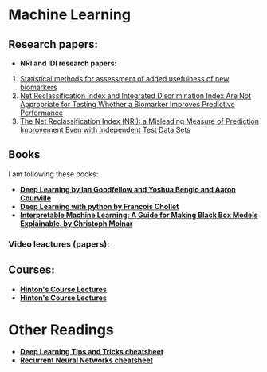 
# Machine Learning
## Research papers:
- **NRI and IDI research papers:**
1. [Statistical methods for assessment of added usefulness of new biomarkers](https://www.ncbi.nlm.nih.gov/pmc/articles/PMC3155999/)
2. [Net Reclassification Index and Integrated Discrimination Index Are Not Appropriate for Testing Whether a Biomarker Improves Predictive Performance](https://www.ncbi.nlm.nih.gov/pmc/articles/PMC5837334/)
3. [The Net Reclassification Index (NRI): a Misleading Measure of Prediction Improvement Even with Independent Test Data Sets](https://www.ncbi.nlm.nih.gov/pmc/articles/PMC4615606/)

## Books
I am following these books:
- **[Deep Learning by Ian Goodfellow and Yoshua Bengio and Aaron Courville](https://www.deeplearningbook.org)**
- **[Deep Learning with python by François Chollet](http://faculty.neu.edu.cn/yury/AAI/Textbook/Deep%20Learning%20with%20Python.pdf)**
- **[Interpretable Machine Learning: A Guide for Making Black Box Models Explainable. by Christoph Molnar](https://christophm.github.io/interpretable-ml-book/?fbclid=IwAR1XwG2egLelLlbJHdIlKFXZ44ujb2ODU6X1wzJ_tY543ZC9k-rAuhl0XKo)**

### Video leactures (papers):
## Courses:
- **[Hinton's Course Lectures](https://www.cs.toronto.edu/~hinton/coursera_lectures.html?fbclid=IwAR1hDa1xHTljNKzsLDjpFJ8F20dWCQKwdoj-21FiIKZ1Nnncn-SzbK-EU44)**
- **[Hinton's Course Lectures](https://www.cs.toronto.edu/~hinton/coursera_lectures.html?fbclid=IwAR1hDa1xHTljNKzsLDjpFJ8F20dWCQKwdoj-21FiIKZ1Nnncn-SzbK-EU44)**
# Other Readings
- **[Deep Learning Tips and Tricks cheatsheet](https://stanford.edu/~shervine/teaching/cs-230/cheatsheet-deep-learning-tips-and-tricks?fbclid=IwAR3ESofdMy5PTF7bnxY3KWlfKYnL5mUW4Pjn9uJplseqe7delGytN1xcPas)**
- **[Recurrent Neural Networks cheatsheet](https://stanford.edu/~shervine/teaching/cs-230/cheatsheet-recurrent-neural-networks?fbclid=IwAR0XjV49cAs0MdX-kz_iR4nxHFZMXDe9eSzq6muFJdL5jesHKSAcu0Fssc8)**

